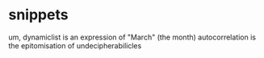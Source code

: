 # snippets

um, dynamiclist is an expression of "March" (the month)
autocorrelation is the epitomisation of undecipherabilicles
